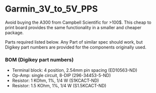 # Garmin_3V_to_5V_PPS
Avoid buying the A300 from Campbell Scientific for >100$. This cheap to print board provides the same functionality in a smaller and cheaper package.

Parts required listed below. Any Part of similar spec should work, but Digikey part numbers are provided for the components originally used.

### BOM (Digikey part numbers)
- Terminal block: 4 position, 2.54mm pin spacing (ED10563-ND)
- Op-Amp: single circuit, 8-DIP (296-34453-5-ND) 
- Resistor: 1 KOhm, 1%, 1/4 W (S1KCACT-ND)
- Resistor: 1.5 KOhm, 1%, 1/4 W (S1.5KCACT-ND)

